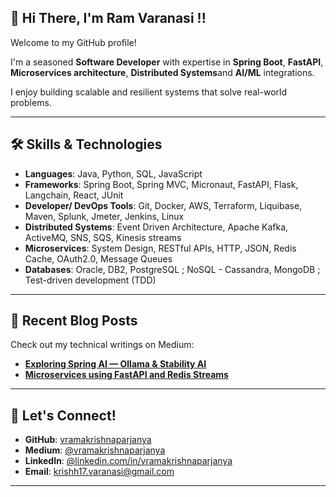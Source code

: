 ## 👋 Hi There, I'm Ram Varanasi !!

Welcome to my GitHub profile! 

I'm a seasoned **Software Developer** with expertise in **Spring Boot**, **FastAPI**, **Microservices architecture**, **Distributed Systems**and **AI/ML** integrations. 

I enjoy building scalable and resilient systems that solve real-world problems.

---

## 🛠️ Skills & Technologies
- **Languages**: Java, Python, SQL, JavaScript
- **Frameworks**:  Spring Boot, Spring MVC, Micronaut, FastAPI, Flask, Langchain, React, JUnit
- **Developer/ DevOps Tools**: Git, Docker, AWS, Terraform, Liquibase, Maven, Splunk, Jmeter, Jenkins, Linux
- **Distributed Systems**: Event Driven Architecture, Apache Kafka, ActiveMQ, SNS, SQS, Kinesis streams
- **Microservices**: System Design, RESTful APIs, HTTP, JSON, Redis Cache, OAuth2.0, Message Queues
- **Databases**: Oracle, DB2, PostgreSQL ; NoSQL - Cassandra, MongoDB ; Test-driven development (TDD)

---

## 📝 Recent Blog Posts
Check out my technical writings on Medium:
- [**Exploring Spring AI — Ollama & Stability AI**]([https://vramakrishnaparjanya.medium.com/microservices-using-fastapi-and-redis-streams-f15c09206b0e](https://vramakrishnaparjanya.medium.com/exploring-spring-ai-ollama-stability-ai-a91ab08eee6b))
- [**Microservices using FastAPI and Redis Streams**](https://vramakrishnaparjanya.medium.com/microservices-using-fastapi-and-redis-streams-f15c09206b0e)

---

## 🌟 Let's Connect!
- **GitHub**: [vramakrishnaparjanya](https://github.com/vramakrishnaparjanya)
- **Medium**: [@vramakrishnaparjanya](https://vramakrishnaparjanya.medium.com/)
- **LinkedIn**: [@linkedin.com/in/vramakrishnaparjanya](https://linkedin.com/in/vramakrishnaparjanya)
- **Email**: [krishh17.varanasi@gmail.com](mailto:krishh17.varanasi@gmail.com)

---

<!--
**vramakrishnaparjanya/vramakrishnaparjanya** is a ✨ _special_ ✨ repository because its `README.md` (this file) appears on your GitHub profile.

Here are some ideas to get you started:

- 🔭 I’m currently working on ...
- 🌱 I’m currently learning ...
- 👯 I’m looking to collaborate on ...
- 🤔 I’m looking for help with ...
- 💬 Ask me about ...
- 📫 How to reach me: ...
- 😄 Pronouns: ...
- ⚡ Fun fact: ...
-->
